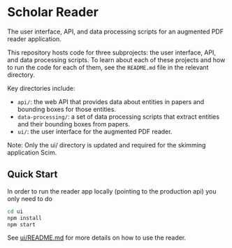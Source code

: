 # Scholar Reader

The user interface, API, and data processing scripts for an
augmented PDF reader application.

This repository hosts code for three subprojects: the user
interface, API, and data processing scripts.  To learn about
each of these projects and how to run the code for each of
them, see the `README.md` file in the relevant directory.

Key directories include:

* `api/`: the web API that provides data about entities in
papers and bounding boxes for those entities.
* `data-processing/`: a set of data processing scripts that
extract entities and their bounding boxes from papers.
* `ui/`: the user interface for the augmented PDF reader.

Note: Only the ui/ directory is updated and required for the skimming application Scim.

## Quick Start

In order to run the reader app locally (pointing to the production api) you only need to do

```bash
cd ui
npm install
npm start
```

See [ui/README.md](ui/README.md) for more details on how to use the reader.
